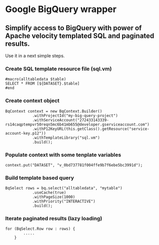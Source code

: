 # Google BigQuery wrapper 

## Simplify access to BigQuery with power of Apache velocity templated SQL and paginated results.

Use it in a next simple steps.

### Create SQL template resource file (sql.vm)

    #macro(alltabledata $table)
    SELECT * FROM [${DATASET}.$table]
    #end

### Create context object

    BqContext context = new BqContext.Builder()
                .withProjectId("my-big-query-project")
                .withServiceAccount("272433143339-rs14caqptempvr50reqn5mc6b41mb655@developer.gserviceaccount.com")
                .withP12KeyURL(this.getClass().getResource("service-account-key.p12"))
                .withTemplateLibrary("sql.vm")
                .build();

### Populate context with some tenplate variables

    context.put("DATASET", "v_0bd737781f004ffe9b7f6ebe5bc3991d");
    
### Build template based query

    BqSelect rows = bq.select("alltabledata", "mytable")
                .useCache(true)
                .withPageSize(1000)
                .withPriority("INTERACTIVE")
                .build();

### Iterate paginated results (lazy loading)

    for (BqSelect.Row row : rows) {
            .....
        }

